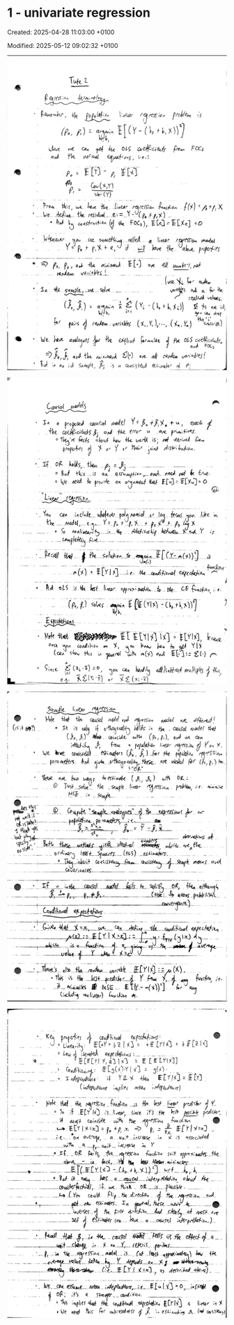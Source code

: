 # 1 - univariate regression

Created: 2025-04-28 11:03:00 +0100

Modified: 2025-05-12 09:02:32 +0100

---

![](../../media/QE-1---univariate-regression-image1.jpeg)



![](../../media/QE-1---univariate-regression-image2.jpeg)



![](../../media/QE-1---univariate-regression-image3.jpeg)



![](../../media/QE-1---univariate-regression-image4.jpeg)






